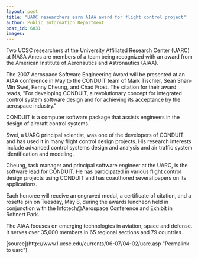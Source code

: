 ```yaml
---
layout: post
title: "UARC researchers earn AIAA award for flight control project"
author: Public Information Department
post_id: 6031
images:
---
```


<a name="content" id="content"></a>
<p>
  Two UCSC researchers at the University Affiliated Research Center (UARC) at NASA Ames are members of a team being recognized with an award from the American Institute of Aeronautics and Astronautics (AIAA).
</p>
<p>
  The 2007 Aerospace Software Engineering Award will be presented at an AIAA conference in May to the CONDUIT team of Mark Tischler, Sean Shan-Min Swei, Kenny Cheung, and Chad Frost. The citation for their award reads, "For developing CONDUIT, a revolutionary concept for integrated control system software design and for achieving its acceptance by the aerospace industry."
</p>
<p>
  CONDUIT is a computer software package that assists engineers in the design of aircraft control systems.
</p>
<p>
  Swei, a UARC principal scientist, was one of the developers of CONDUIT and has used it in many flight control design projects. His research interests include advanced control systems design and analysis and air traffic system identification and modeling.
</p>
<p>
  Cheung, task manager and principal software engineer at the UARC, is the software lead for CONDUIT. He has participated in various flight control design projects using CONDUIT and has coauthored several papers on its applications.
</p>
<p>
  Each honoree will receive an engraved medal, a certificate of citation, and a rosette pin on Tuesday, May 8, during the awards luncheon held in conjunction with the Infotech@Aerospace Conference and Exhibit in Rohnert Park.
</p>
<p>
  The AIAA focuses on emerging technologies in aviation, space and defense. It serves over 35,000 members in 65 regional sections and 79 countries.
</p>
[source](http://www1.ucsc.edu/currents/06-07/04-02/uarc.asp "Permalink to uarc")
